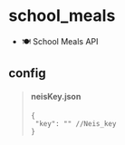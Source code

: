 # school_meals

- 🍽 School Meals API

## config

> #### neisKey.json
>
> ```
> {
>  "key": "" //Neis_key
> }
> ```
